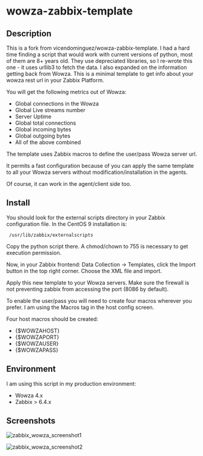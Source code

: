 wowza-zabbix-template
=====================

Description
-----------

This is a fork from vicendominguez/wowza-zabbix-template. I had a hard time finding a script that would work with current versions of python, most of them are 8+ years old. They use depreciated libraries, so I re-wrote this one - it uses urllib3 to fetch the data. I also expanded on the information getting back from Wowza.
This is a minimal template to get info about your wowza rest url in your Zabbix Platform.

You will get the following metrics out of Wowza:

* Global connections in the Wowza
* Global Live streams number
* Server Uptime
* Global total connections
* Global incoming bytes
* Global outgoing bytes
* All of the above combined

The template uses Zabbix macros to define the user/pass Wowza server url.

It permits a fast configuration because of you can apply the same template to all your Wowza servers without modification/installation in the agents.

Of course, it can work in the agent/client side too.

Install
-------

You should look for the external scripts directory in your Zabbix configuration file. 
In the CentOS 9 installation is: 

``` 
 /usr/lib/zabbix/externalscripts 
```

Copy the python script there. A chmod/chown to 755 is necessary to get execution permission.

Now, in your Zabbix frontend: Data Collection -> Templates, click the Import button in the top right corner.
Choose the XML file and import.

Apply this new template to your Wowza servers.
Make sure the firewall is not preventing zabbix from accessing the port (8086 by default).

To enable the user/pass you will need to create four macros wherever you prefer. I am using the Macros tag in the host config screen.

Four host macros should be created:

* {$WOWZAHOST}
* {$WOWZAPORT}
* {$WOWZAUSER}
* {$WOWZAPASS}

Environment
-----------

I am using this script in my production environment:

* Wowza 4.x
* Zabbix > 6.4.x 


Screenshots
-----

![zabbix_wowza_screenshot1](https://github.com/RocketWebcast/wowza-zabbix-template/assets/135097798/f083251b-115c-40eb-b2aa-d892fc8a53a9)


![zabbix_wowza_screenshot2](https://github.com/RocketWebcast/wowza-zabbix-template/assets/135097798/a3f892e1-730d-4fb9-80ff-54e0a345bc72)



